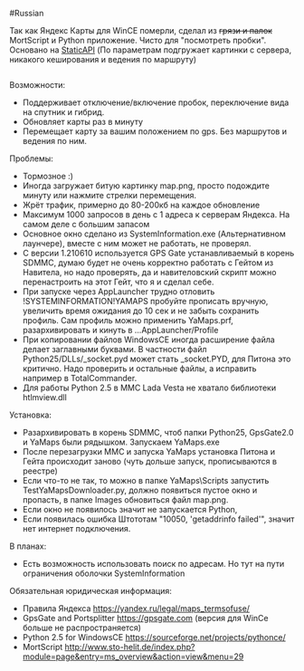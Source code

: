 #Russian

Так как Яндекс Карты для WinCE померли, сделал из ~~грязи и палок~~ MortScript и Python приложение.
Чисто для "посмотреть пробки". Основано на <a href="https://yandex.ru/dev/maps/staticapi/?from=mapsapi">StaticAPI</a> (По параметрам подгружает картинки с сервера, никакого кеширования и ведения по маршруту)

<img scr="https://GitHub.com/TpuPyku/YaMaps/YaMaps.jpg">

<h>Возможности:</h>
- Поддерживает отключение/включение пробок, переключение вида на спутник и гибрид.
- Обновляет карты раз в минуту
- Перемещает карту за вашим положением по gps. Без маршрутов и ведения по ним.

<h>Проблемы:</h>
- Тормозное :)
- Иногда загружает битую картинку map.png, просто подождите минуту или нажмите стрелки перемещения.
- Жрёт трафик, примерно до 80-200кб на каждое обновление
- Максимум 1000 запросов в день с 1 адреса к серверам Яндекса. На самом деле с большим запасом
- Основное окно сделано из SystemInformation.exe (Альтернативном лаунчере), вместе с ним может не работать, не проверял.
- С версии 1.210610 используется GPS Gate устанавливаемый в корень SDMMC, думаю будет не очень корректно работать с Гейтом из Навитела, но надо проверять, да и навителовский скрипт можно перенастроить на этот Гейт, что я и сделал себе.
- При запуске через AppLauncher трудно отловить !SYSTEMINFORMATION!YAMAPS пробуйте прописать вручную, увеличить время ожидания до 10 сек и не забыть сохранить профиль. Сам профиль можно применить YaMaps.prf, разархивировать и кинуть в ...AppLauncher/Profile
- При копировании файлов WindowsCE иногда расширение файла делает заглавными буквами. В частности файл Python25/DLLs/_socket.pyd может стать _socket.PYD, для Питона это критично. Надо проверить и остальные файлы, а исправить например в TotalCommander.
- Для работы Python 2.5 в ММС Lada Vesta не хватало библиотеки htlmview.dll

<h>Установка:</h>
- Разархивировать в корень SDMMC, чтоб папки Python25, GpsGate2.0 и YaMaps были рядышком. Запускаем YaMaps.exe
- После перезагрузки ММС и запуска YaMaps установка Питона и Гейта происходит заново (чуть дольше запуск, прописываются в реестре)
- Если что-то не так, то можно в папке YaMaps\Scripts запустить TestYaMapsDownloader.py, должно появиться пустое окно и пропасть, в папке Images обновиться файл map.png.
- Если окно не появилось значит не запускается Python,
- Если появилась ошибка Штототам "10050, 'getaddrinfo failed'", значит нет интернет подключения.

<h>В планах:</h>
- Есть возможность использовать поиск по адресам. Но тут на пути ограничения оболочки SystemInformation

<h>Обязательная юридическая информация:</h>
- Правила Яндекса https://yandex.ru/legal/maps_termsofuse/
- GpsGate and Portsplitter https://gpsgate.com (версия для WinCe больше не распространяется)
- Python 2.5 for WindowsCE https://sourceforge.net/projects/pythonce/
- MortScript http://www.sto-helit.de/index.php?module=page&entry=ms_overview&action=view&menu=29